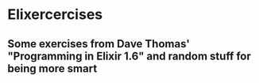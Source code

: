 # Elixercercises
## Some exercises from Dave Thomas' "Programming in Elixir 1.6" and random stuff for being more smart
